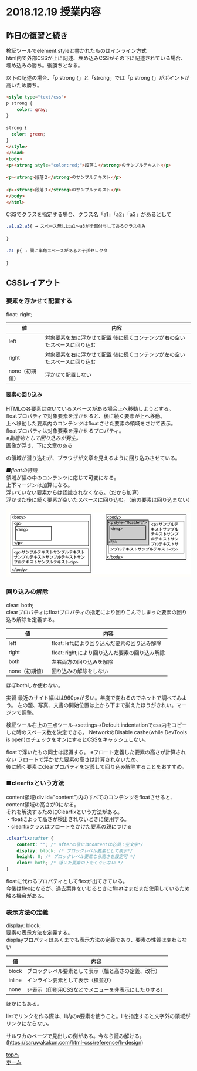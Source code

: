 # 2018.12.19 授業内容





## 昨日の復習と続き  
  
  
検証ツールでelement.styleと書かれたものはインライン方式  
html内で外部CSSが上に記述、埋め込みCSSがその下に記述されている場合、埋め込みの勝ち。後勝ちとなる。  

以下の記述の場合、「p strong {」と「strong」では「p strong {」がポイントが高いため勝ち。

```html
<style type="text/css">
p strong {
	color: gray;
}

strong {
  color: green;
}
</style>
</head>
<body>
<p><strong style="color:red;">段落１</strong>のサンプルテキスト</p>

<p><strong>段落２</strong>のサンプルテキスト</p>

<p><strong>段落３</strong>のサンプルテキスト</p>
</body>
</html>
```

CSSでクラスを指定する場合、クラス名「a1」「a2」「a3」があるとして
```css
.a1.a2.a3{ → スペース無しはa1～a3が全部付与してあるクラスのみ

}

.a1 p{ → 間に半角スペースがあると子孫セレクタ

}
```


## CSSレイアウト

### 要素を浮かせて配置する

float: right;  

|値| 内容|
|--|--|
|left| 対象要素を左に浮かせて配置  後に続くコンテンツが右の空いたスペースに回り込む|
|right| 対象要素を右に浮かせて配置  後に続くコンテンツが左の空いたスペースに回り込む|
|none（初期値）| 浮かせて配置しない|


#### 要素の回り込み

HTMLの各要素は空いているスペースがある場合上へ移動しようとする。  
floatプロパティで対象要素を浮かせると、後に続く要素が上へ移動。  
上へ移動した要素内のコンテンツはfloatさせた要素の領域をさけて表示。  
floatプロパティは対象要素を浮かせるプロパティ。  
*※副産物として回り込みが発生。*  
画像が浮き、下に文章のある<p>の領域が潜り込むが、ブラウザが文章を見えるように回り込みさせている。

*■floatの特徴*  
領域が幅の中のコンテンツに応じて可変になる。  
上下マージンは加算になる。  
浮いていない要素からは認識されなくなる。（だから加算）  
浮かせた後に続く要素が空いたスペースに回り込む。（前の要素は回り込まない）  

![float](img/float.jpg)  

### 回り込みの解除
clear: both;  
clearプロパティはfloatプロパティの指定により回りこんでしまった要素の回り込み解除を定義する。  

|値| 内容|
|--|--|
|left| float: left;により回り込んだ要素の回り込み解除|
|right| float: right;により回り込んだ要素の回り込み解除|
|both| 左右両方の回り込みを解除|
|none（初期値）| 回り込みの解除をしない|

ほぼbothしか使わない。


実習
最近のサイト幅はは960pxが多い。年度で変わるのでネットで調べてみよう。
左の題、写真、文書の開始位置は上から下まで揃えたほうがきれい。マージンで調整。

検証ツール右上の三点ツール→settings→Defoult indentationでcss内をコピーした時のスペース数を決定できる。
NetworkのDisable cashe(while DevTools is open)のチェックをオンにするとCSSをキャッシュしない。

floatで浮いたもの同士は認識する。
※フロート定義した要素の高さが計算されない
フロートで浮かせた要素の高さは計算されないため、  
後に続く要素にclearプロパティを定義して回り込み解除することをおすすめ。


### ■clearfixという方法
content領域(div id="content")内のすべてのコンテンツをfloatさせると、content領域の高さが0になる。  
それを解決するためにClearfixという方法がある。  
・floatによって高さが検出されないときに使用する。  
・clearfixクラスはフロートをかけた要素の親につける  

```css
.clearfix::after {
	content: ""; /* afterの後にはcontentは必須：空文字*/
	display: block; /* ブロックレベル要素として表示*/
	height: 0; /* ブロックレベル要素なら高さを設定可 */
	clear: both; /* 浮いた要素の下をくぐらない */
}
```
floatに代わるプロパティとしてflexが出てきている。  
今後はflexになるが、過去案件をいじるときにfloatはまだまだ使用しているため触る機会がある。  



### 表示方法の定義
display: block;  
要素の表示方法を定義する。  
displayプロパティはあくまでも表示方法の定義であり、要素の性質は変わらない  


|値| 内容|
|--|--|
|block| ブロックレベル要素として表示（幅と高さの定義、改行）|
|inline| インライン要素として表示（横並び）|
|none| 非表示（印刷用CSSなどでメニューを非表示にしたりする）|

ほかにもある。


listでリンクを作る際は、li内のa要素を使うこと。liを指定すると文字外の領域がリンクにならない。  

サルワカのページで見出しの例がある。今なら読み解ける。  
(https://saruwakakun.com/html-css/reference/h-design)


<a href="#">topへ</a>  
[ホーム](http://www.lamplus.ml/)
